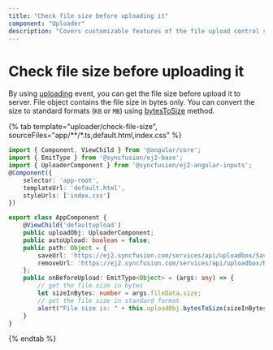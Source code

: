 ```yaml
---
title: "Check file size before uploading it"
component: "Uploader"
description: "Covers customizable features of the file upload control such as a preview image, invisible upload, progress bar, sort the file list and more."
---
```


# Check file size before uploading it

By using [uploading](../../api/uploader/#uploading) event, you can get the file size before upload it to server.
File object contains the file size in bytes only.
You can convert the size to standard formats (`KB` or `MB`) using [bytesToSize](../../api/uploader/#bytestosize) method.

{% tab template="uploader/check-file-size", sourceFiles="app/**/*.ts,default.html,index.css" %}

```typescript
import { Component, ViewChild } from '@angular/core';
import { EmitType } from '@syncfusion/ej2-base';
import { UploaderComponent } from '@syncfusion/ej2-angular-inputs';
@Component({
    selector: 'app-root',
    templateUrl: 'default.html',
    styleUrls: ['index.css']
})

export class AppComponent {
    @ViewChild('defaultupload')
    public uploadObj: UploaderComponent;
    public autoUpload: boolean = false;
    public path: Object = {
        saveUrl: 'https://ej2.syncfusion.com/services/api/uploadbox/Save',
        removeUrl: 'https://ej2.syncfusion.com/services/api/uploadbox/Remove'
    };
    public onBeforeUpload: EmitType<Object> = (args: any) => {
        // get the file size in bytes
        let sizeInBytes: number = args.fileData.size;
        // get the file size in standard format
        alert("File size is: " + this.uploadObj.bytesToSize(sizeInBytes));
    }
}
```

{% endtab %}
